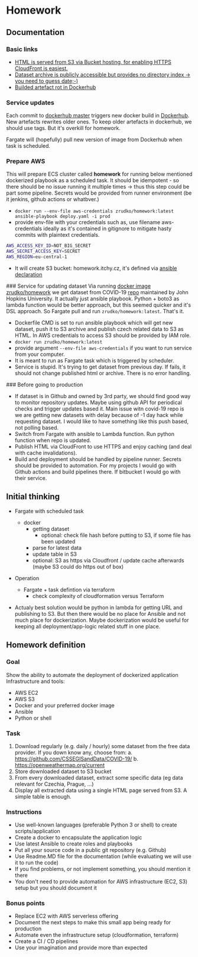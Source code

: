 # Homework

## Documentation
### Basic links
- [HTML is served from S3 via Bucket hosting, for enabling HTTPS CloudFront is easiest.](http://homework.itchy.cz.s3-website.eu-central-1.amazonaws.com)
- [Dataset archive is publicly accessible but provides no directory index -> you need to guess date;-)](https://s3.eu-central-1.amazonaws.com/homework.itchy.cz/archive/covid-19/05-06-2020.csv)
- [Builded artefact rot in Dockerhub](https://hub.docker.com/r/zrudko/homework)

### Service updates
Each commit to [dockerhub master](https://github.com/westfood/homework) triggers new docker build in [Dockerhub]((https://hub.docker.com/r/zrudko/homework)). New artefacts rewrites older ones. To keep older artefacts in dockerhub, we should use tags. But it's overkill for homework.

Fargate will (hopefully) pull new version of image from Dockerhub when task is scheduled.

### Prepare AWS
This will prepare ECS cluster called **homework** for running below mentioned dockerized playbook as a scheduled task. It should be idempotent - so there should be no issue running it multiple times -> thus this step could be part some pipeline. Secrets would be provided from runner environment (be it jenkins, github actions or whatbver.)
- ```docker run --env-file aws-credentials zrudko/homework:latest ansible-playbook deploy.yaml -i prod```
- provide env-file with your credentials such as, use filename aws-credentials ideally as it's contained in gitignore to mitigate hasty commits with plaintext credentials.
```bash
AWS_ACCESS_KEY_ID=NOT_BIG_SECRET
AWS_SECRET_ACCESS_KEY=SECRET
AWS_REGION=eu-central-1
```
- It will create S3 bucket: homework.itchy.cz, it's defined via [ansible declaration](src/prod)

### Service for updating dataset
Via running [docker image zrudko/homework]((https://hub.docker.com/r/zrudko/homework)) we get dataset from COVID-19 [repo](https://github.com/CSSEGISandData/COVID-19) maintained by John Hopkins University. It actually just ansible playbook. Python + boto3 as lambda function would be better approach, but this seemed quicker and it's DSL approach. So Fargate pull and run ```zrudko/homework:latest```. That's it.
- Dockerfile CMD is set to run ansible playbook which will get new dataset, push it to S3 archive and publish czech related data to S3 as HTML. In AWS credentials to access S3 should be provided by IAM role.
- ```docker run zrudko/homework:latest```
- provide argument ```--env-file aws-credentials``` if you want to run service from your computer.
- It is meant to run as Fargate task which is triggered by scheduler.
- Service is stupid. It's trying to get dataset from previous day. If fails, it should not change published html or archive. There is no error handling.

### Before going to production
- If dataset is in Github and owned by 3rd party, we should find good way to monitor repository updates. Maybe using github API for periodical checks and trigger updates based it. Main issue witn covid-19 repo is we are getting new datasets with delay because of -1 day hack while requesting dataset. I would like to have something like this push based, not polling based.
- Switch from Fargate with ansible to Lambda function. Run python function when repo is updated.
- Publish HTML via CloudFront to use HTTPS and enjoy caching (and deal with cache invalidations).
- Build and deployment should be handled by pipeline runner. Secrets should be provided to automation. For my projects I would go with Github actions and build pipelines there. If bitbucket I would go with their service.

## Initial thinking
- Fargate with scheduled task
  - docker
    - getting dataset
      - optional: check file hash before putting to S3, if some file has been updated
    - parse for latest data
    - update table in S3
    - optional: S3 as https via Cloudfront / update cache afterwards (maybe S3 could do https out of box)

- Operation
  - Fargate + task defintion via terraform
    - check complexity of cloudformation versus Terraform

- Actualy best solution would be python in lambda for getting URL and publishing to S3. But then there would be no place for Ansible and not much place for dockerization. Maybe dockerization would be useful for keeping all deployment/app-logic related stuff in one place.

## Homework definition

### Goal
Show the ability to automate the deployment of dockerized application Infrastructure and tools:

- AWS EC2
- AWS S3
- Docker and your preferred docker image
- Ansible
- Python or shell

### Task
1. Download regularly (e.g. daily / hourly) some dataset from the free data provider. If you down know any, choose from:
a. https://github.com/CSSEGISandData/COVID-19/
b. https://openweathermap.org/current
1. Store downloaded dataset to S3 bucket
2. From every downloaded dataset, extract some specific data (eg data relevant for Czechia, Prague, ...)
3. Display all extracted data using a single HTML page served from S3. A simple table is enough.

### Instructions
- Use well-known languages (preferable Python 3 or shell) to create scripts/application
- Create a docker to encapsulate the application logic
- Use latest Ansible to create roles and playbooks
- Put all your source code in a public git repository (e.g. Github)
- Use Readme.MD file for the documentation (while evaluating we will use it to run the code)
- If you find problems, or not implement something, you should mention it there
- You don't need to provide automation for AWS infrastructure (EC2, S3) setup but you should document it

### Bonus points
- Replace EC2 with AWS serverless offering
- Document the next steps to make this small app being ready for production
- Automate even the infrastructure setup (cloudformation, terraform)
- Create a CI / CD pipelines
- Use your imagination and provide more than expected
